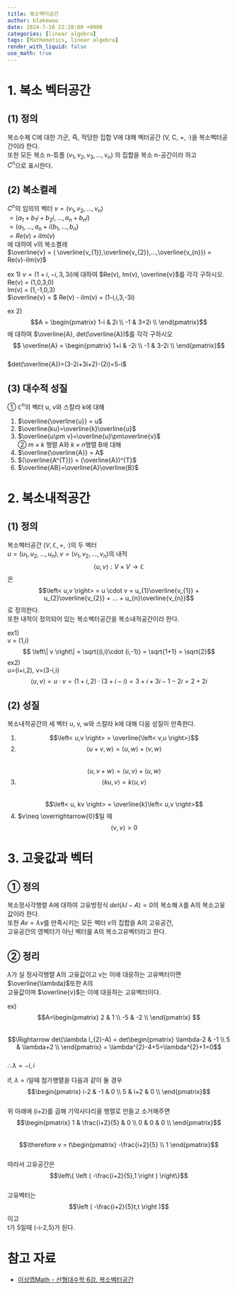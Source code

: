 ```yaml
---
title: 복소벡터공간
author: blakewoo
date: 2024-7-10 22:20:00 +0900
categories: [linear algebra]
tags: [Mathematics, linear algebra] 
render_with_liquid: false
use_math: true
---
```


# 1. 복소 벡터공간
## (1) 정의
복소수체 C에 대한 가군, 즉, 적당한 집합 V에 대해 벡터공간 (V, C, +, ·)을 복소벡터공간이라 한다.   
또한 모든 복소 n-튜플 $(v_{1},v_{2},v_{3},...,v_{n})$ 의 집합을 복소 n-공간이라 하고   
$C^{n}$으로 표시한다.

## (2) 복소켤레
$C^{n}$의 임의의 벡터
$v = (v_{1},v_{2},...,v_{n})$   
$= (a_{1}+b_{1}i+b_{2}i,...,a_{n}+b_{n}i)$   
$= (a_{1},...,a_{n} + i(b_{1},...,b_{n})$   
$= Re(v)+iIm(v)$   
에 대하여 v의 복소켤레   
$\overline{v} = ( \overline{v_{1}},\overline{v_{2}},...,\overline{v_{n}})
  = Re(v)-iIm(v)$

ex 1) $v=(1+i, -i, 3,3i)$에 대하여 $Re(v), Im(v),  \overline{v}$를 각각 구하시오.   
Re(v) = (1,0,3,0)   
Im(v) = (1,-1,0,3)   
$\overline{v} = $ Re(v) - iIm(v) = (1-i,i,3,-3i)

ex 2) $$A = \begin{pmatrix}
1-i & 2i \\
-1 & 3+2i \\
\end{pmatrix}$$에 대하여 $\overline{A}, det(\overline{A})$를 각각 구하시오   
$$ \overline{A} = \begin{pmatrix}
1+i & -2i \\
-1 & 3-2i \\
\end{pmatrix}$$   
$det(\overline{A})=(3-2i+3i+2)-(2i)=5-i$


## (3) 대수적 성질
① $\mathbb{C}^{n}$의 벡터 u, v와 스칼라 k에 대해      
1) $\overline{\overline{u}} = u$     
2) $\overline{ku}=\overline{k}\overline{u}$    
3) $\overline{u\pm v}=\overline{u}\pm\overline{v}$    
② $m \times k$ 행렬 A와 $k \times n$행렬 B에 대해   
1) $\overline{\overline{A}} = A$   
2) $(\overline{A^{T}}) = (\overline{A})^{T}$   
3) $\overline{AB}=\overline{A}\overline{B}$

# 2. 복소내적공간
## (1) 정의
복소벡터공간 $(V, \mathbb{C}, +, \cdot )$의 두 벡터   
$u = (u_{1},u_{2},...,u_{n}), v=(v_{1},v_{2},...,v_{n})$의 내적   
$$\left< u,v \right> : V \times V \to \mathbb{C}$$은 $$\left< u,v \right> = u \cdot v = u_{1}\overline{v_{1}} + u_{2}\overline{v_{2}} + ... + u_{n}\overline{v_{n}}$$ 로 정의한다.   
또한 내적이 정의되어 있는 복소벡터공간을 복소내적공간이라 한다.


ex1)   
v = (1,i)   
$$ \left\| v \right\| = \sqrt{(i,i)\cdot (i,-1)} = \sqrt{1+1} = \sqrt{2}$$
ex2)   
u=(i+i,2), v=(3-i,i)   
$$\left< u,v \right> = u\cdot v = (1+i,2)\cdot (3+i-i) = 3+i+3i-1-2i = 2+2i$$


## (2) 성질
복소내적공간의 세 벡터 u, v, w와 스칼라 k에 대해 다음 성질이 만족한다.   
1) $$\left< u,v \right> = \overline{\left< v,u \right>}$$   
2) $$\left< u+v, w \right> = \left< u,w \right> + \left< v,w \right>$$    
   $$\left< u, v+w \right> = \left< u,v \right> + \left< u,w \right>$$   
3) $$\left< ku, v \right> = k\left< u,v \right>$$    
   $$\left< u, kv \right> = \overline{k}\left< u,v \right>$$   
4) $v\neq \overrightarrow{0}$일 때 $$\left< v,v \right> > 0$$

# 3. 고윳값과 벡터
## ① 정의
복소정사각행렬 A에 대하여 고유방정식 $det(\lambda I-A) = 0$의 복소해 $\lambda$를 A의 복소고윳값이라 한다.   
또한 $Av = \lambda v$를 만족시키는 모든 벡터 v의 집합을 A의 고유공간,   
고유공간의 영벡터가 아닌 벡터를 A의 복소고유벡터라고 한다.


## ② 정리
$\lambda$가 실 정사각행렬 A의 고윳값이고 v는 이에 대응하는 고유벡터이면 $\overline{\lambda}$또한 A의   
고윳값이며 $\overline{v}$는 이에 대응하는 고유벡터이다.


ex)   
$$A=\begin{pmatrix}
2 & 1 \\
-5 & -2 \\
\end{pmatrix} $$   
$$\Rightarrow det(\lambda I_{2}-A) = det\begin{pmatrix}
\lambda-2 & -1 \\
5 & \lambda+2 \\
\end{pmatrix} = \lambda^{2}-4+5=\lambda^{2}+1=0$$   
$\therefore \lambda = -i, i$

if, $\lambda = i$일때 첨가행렬을 다음과 같이 둘 경우    
$$\begin{pmatrix}
i-2 & -1 & 0 \\
5 & i+2 & 0 \\
\end{pmatrix}$$   
위 아래에 (i+2)를 곱해 기약사다리꼴 행렬로 만들고 소거해주면   
$$\begin{pmatrix}
1 & \frac{i+2}{5} & 0 \\
0 & 0 & 0 \\
\end{pmatrix}$$   
$$\therefore v = t\begin{pmatrix}
-\frac{i+2}{5} \\ 1
\end{pmatrix}$$    
따라서 고유공간은 $$\left\{ \left ( -\frac{i+2}{5},1 \right ) \right\}$$   
고유벡터는 $$\left ( -\frac{i+2}{5}t,t \right )$$이고   
t가 5일때 (-i-2,5)가 된다.

# 참고 자료
- [이상엽Math - 선형대수학 6강. 복소벡터공간](https://youtu.be/zddqePfQV9o?list=PL127T2Zu76FuVMq1UQnZv9SG-GFIdZfLg)
